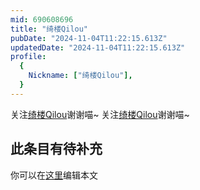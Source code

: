 ```yaml
---
mid: 690608696
title: "绮楼Qilou"
pubDate: "2024-11-04T11:22:15.613Z"
updatedDate: "2024-11-04T11:22:15.613Z"
profile:
  {
    Nickname: ["绮楼Qilou"],
  }
---
```


关注[绮楼Qilou](https://space.bilibili.com/690608696)谢谢喵~ 关注[绮楼Qilou](https://space.bilibili.com/690608696)谢谢喵~

## 此条目有待补充
你可以在[这里](https://github.com/Yuhanawa/VTuber.ICU-Content/edit/master/v/绮楼Qilou/index.md)编辑本文
